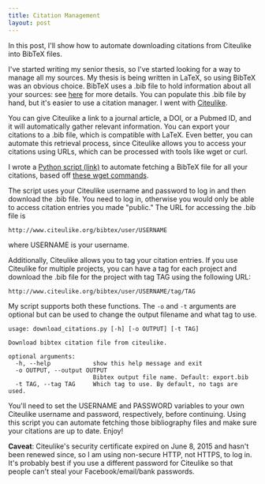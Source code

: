 ```yaml
---
title: Citation Management
layout: post
---
```


In this post, I'll show how to automate downloading citations from Citeulike
into BibTeX files.

<!--more-->

I've started writing my senior thesis, so I've started looking for a way to
manage all my sources. My thesis is being written in LaTeX, so using BibTeX was
an obvious choice. BibTeX uses a .bib file to hold information about all your
sources: see [here](https://en.wikibooks.org/wiki/LaTeX/Bibliography_Management)
for more details. You can populate this .bib file by hand, but it's easier to
use a citation manager. I went with [Citeulike](http://www.citeulike.org/).

You can give Citeulike a link to a journal article, a DOI, or a Pubmed ID, and
it will automatically gather relevant information. You can export your citations
to a .bib file, which is compatible with LaTeX. Even better, you can automate
this retrieval process, since Citeulike allows you to access your citations
using URLs, which can be processed with tools like wget or curl.

I wrote a [Python script
(link)](https://gist.github.com/shiandy/f7d53f7061748e599e10) to automate
fetching a BibTeX file for all your citations, based off [these wget
commands](http://linuxtoosx.blogspot.com/2012/10/downloadbackup-citeulike-library.html).

The script uses your Citeulike username and password to log in and then download
the .bib file. You need to log in, otherwise you would only be able to access
citation entries you made "public." The URL for accessing the .bib file is

    http://www.citeulike.org/bibtex/user/USERNAME

where USERNAME is your username.

Additionally, Citeulike allows you to tag your citation entries. If you use
Citeulike for multiple projects, you can have a tag for each project and
download the .bib file for the project with tag TAG using the following URL:

    http://www.citeulike.org/bibtex/user/USERNAME/tag/TAG

My script supports both these functions. The `-o` and `-t` arguments are
optional but can be used to change the output filename and what tag to use.

    usage: download_citations.py [-h] [-o OUTPUT] [-t TAG]

    Download bibtex citation file from citeulike.

    optional arguments:
      -h, --help            show this help message and exit
      -o OUTPUT, --output OUTPUT
                            Bibtex output file name. Default: export.bib
      -t TAG, --tag TAG     Which tag to use. By default, no tags are used.

You'll need to set the USERNAME and PASSWORD variables to your own Citeulike
username and password, respectively, before continuing. Using this script you
can automate fetching those bibliography files and make sure your citations are
up to date. Enjoy!

**Caveat**: Citeulike's security certificate expired on June 8, 2015 and hasn't
been renewed since, so I am using non-secure HTTP, not HTTPS, to log in. It's
probably best if you use a different password for Citeulike so that people can't
steal your Facebook/email/bank passwords.

<script src="https://gist.github.com/shiandy/f7d53f7061748e599e10.js"></script>
